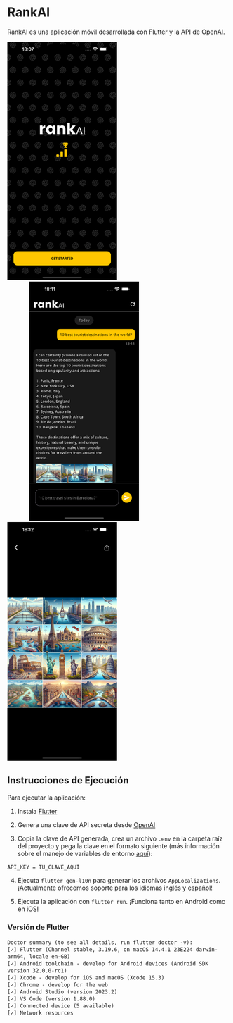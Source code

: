 # RankAI

RankAI es una aplicación móvil desarrollada con Flutter y la API de OpenAI.

<img  width="250" src="./previews/splash.png"   ><img  width="250" src="./previews/chat.png" hspace="50"><img  width="250" src="./previews/image_preview.png" >

## Instrucciones de Ejecución

Para ejecutar la aplicación:

1. Instala [Flutter](https://docs.flutter.dev/get-started/install)

2. Genera una clave de API secreta desde [OpenAI](https://openai.com/api/)

3. Copia la clave de API generada, crea un archivo `.env` en la carpeta raíz del proyecto y pega la clave en el formato siguiente (más información sobre el manejo de variables de entorno [aquí](https://pub.dev/packages/flutter_dotenv)):

```
API_KEY = TU_CLAVE_AQUÍ
```

4. Ejecuta `flutter gen-l10n` para generar los archivos `AppLocalizations`. ¡Actualmente ofrecemos soporte para los idiomas inglés y español!

5. Ejecuta la aplicación con `flutter run`. ¡Funciona tanto en Android como en iOS!

### Versión de Flutter

```
Doctor summary (to see all details, run flutter doctor -v):
[✓] Flutter (Channel stable, 3.19.6, on macOS 14.4.1 23E224 darwin-arm64, locale en-GB)
[✓] Android toolchain - develop for Android devices (Android SDK version 32.0.0-rc1)
[✓] Xcode - develop for iOS and macOS (Xcode 15.3)
[✓] Chrome - develop for the web
[✓] Android Studio (version 2023.2)
[✓] VS Code (version 1.88.0)
[✓] Connected device (5 available)            
[✓] Network resources
```